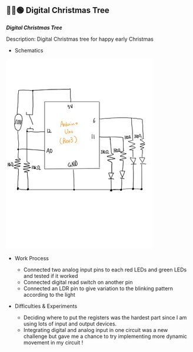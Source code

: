 ## 🎄🔴🟢 Digital Christmas Tree






***Digital Christmas Tree***

Description: Digital Christmas tree for happy early Christmas

- Schematics
<img src="digital_xmas_tree_schematics.jpg" width=400px/>

- Work Process
  - Connected two analog input pins to each red LEDs and green LEDs and tested if it worked
  - Connected digital read switch on another pin
  - Connected an LDR pin to give variation to the blinking pattern according to the light

- Difficulties & Experiments
  -  Deciding where to put the registers was the hardest part since I am using lots of input and output devices.
  -  Integrating digital and analog input in one circuit was a new challenge but gave me a chance to try implementing more dynamic movement in my circuit ! 
